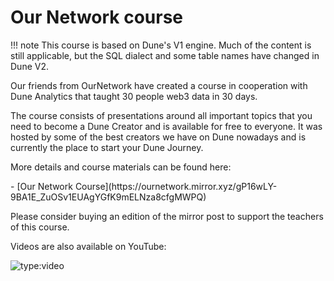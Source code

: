 # Our Network course

!!! note
    This course is based on Dune's V1 engine. Much of the content is still applicable, but the SQL dialect and some table names have changed in Dune V2.

Our friends from OurNetwork have created a course in cooperation with Dune Analytics that taught 30 people web3 data in 30 days.

The course consists of presentations around all important topics that you need to become a Dune Creator and is available for free to everyone. It was hosted by some of the best creators we have on Dune nowadays and is currently the place to start your Dune Journey.

More details and course materials can be found here:

<div class="cards grid" markdown>
- [Our Network Course](https://ournetwork.mirror.xyz/gP16wLY-9BA1E_ZuOSv1EUAgYGfK9mELNza8cfgMWPQ)
</div>

Please consider buying an edition of the mirror post to support the teachers of this course.

Videos are also available on YouTube:

![type:video](https://www.youtube.com/embed/yDSmTUrpdoQ)